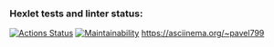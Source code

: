 ### Hexlet tests and linter status:
[![Actions Status](https://github.com/pavel203/frontend-project-44/actions/workflows/hexlet-check.yml/badge.svg)](https://github.com/pavel203/frontend-project-44/actions)
[![Maintainability](https://api.codeclimate.com/v1/badges/5d0aff61e2c2306f27f5/maintainability)](https://codeclimate.com/github/pavel203/frontend-project-44/maintainability)
https://asciinema.org/~pavel799
